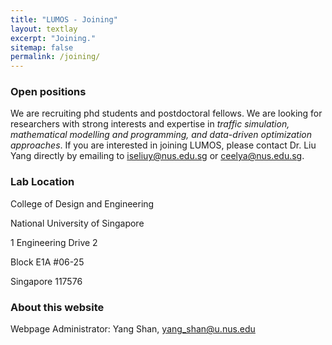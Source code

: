 ```yaml
---
title: "LUMOS - Joining"
layout: textlay
excerpt: "Joining."
sitemap: false
permalink: /joining/
---
```


### Open positions

We are recruiting phd students and postdoctoral fellows. We are looking for researchers with strong interests and expertise in *traffic simulation, mathematical modelling and programming, and data-driven optimization approaches*. If you are interested in joining LUMOS, please contact Dr. Liu Yang directly by emailing to [iseliuy@nus.edu.sg](iseliuy@nus.edu.sg) or [ceelya@nus.edu.sg](ceelya@nus.edu.sg).

### Lab Location

College of Design and Engineering

National University of Singapore

1 Engineering Drive 2

Block E1A #06-25

Singapore 117576

### About this website

Webpage Administrator: Yang Shan, yang_shan@u.nus.edu

<br>
<br>
